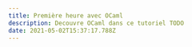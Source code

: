 ```yaml
---
title: Première heure avec OCaml
description: Decouvre OCaml dans ce tutoriel TODO
date: 2021-05-02T15:37:17.788Z
---
```

